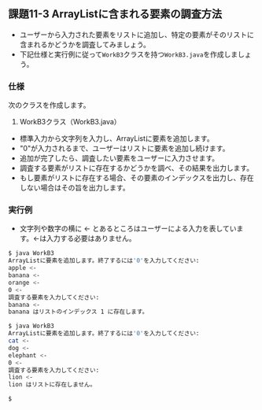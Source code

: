 ## 課題11-3 ArrayListに含まれる要素の調査方法

- ユーザーから入力された要素をリストに追加し、特定の要素がそのリストに含まれるかどうかを調査してみましょう。
- 下記仕様と実行例に従って`WorkB3`クラスを持つ`WorkB3.java`を作成しましょう。

### 仕様

次のクラスを作成します。

1. WorkB3クラス（WorkB3.java）

- 標準入力から文字列を入力し、ArrayListに要素を追加します。
- "0"が入力されるまで、ユーザーはリストに要素を追加し続けます。
- 追加が完了したら、調査したい要素をユーザーに入力させます。
- 調査する要素がリストに存在するかどうかを調べ、その結果を出力します。
- もし要素がリストに存在する場合、その要素のインデックスを出力し、存在しない場合はその旨を出力します。

### 実行例

- 文字列や数字の横に <- とあるところはユーザーによる入力を表しています。<-は入力する必要はありません。

```sh
$ java WorkB3
ArrayListに要素を追加します。終了するには'0'を入力してください:
apple <-
banana <-
orange <-
0 <-
調査する要素を入力してください:
banana <-
banana はリストのインデックス 1 に存在します。

$ java WorkB3
ArrayListに要素を追加します。終了するには'0'を入力してください:
cat <-
dog <-
elephant <-
0 <-
調査する要素を入力してください:
lion <-
lion はリストに存在しません。

$
```
